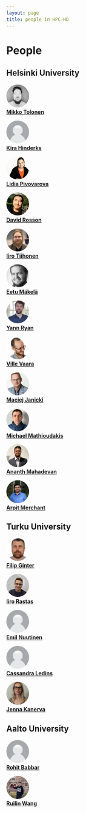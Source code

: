 ```yaml
---
layout: page
title: people in HPC-HD
---
```



# People

## Helsinki University

![Mikko Tolonen](/assets/images/tolonen.jpg)  
**[Mikko Tolonen](https://researchportal.helsinki.fi/en/persons/mikko-tolonen)**  

![Kira Hinderks](/assets/images/placeholder.jpeg)  
**[Kira Hinderks](https://researchportal.helsinki.fi/en/persons/kira-sophie-hinderks)**  

![Lidia Pivovarova](/assets/images/lidia.png)  
**[Lidia Pivovarova](https://researchportal.helsinki.fi/en/persons/lidia-pivovarova)**  

![David Rosson](/assets/images/rosson.jpg)  
**[David Rosson](https://www.helsinki.fi/en/about-us/people/people-finder/david-rosson-9471528)**  

![Iiro Tiihonen](/assets/images/tiihonen.jpeg)  
**[Iiro Tiihonen](https://researchportal.helsinki.fi/fi/persons/iiro-lassi-ilmari-tiihonen)**  

![Eetu Mäkelä](/assets/images/eetu-medium.png)  
**[Eetu Mäkelä](https://blogs.helsinki.fi/jiemakel/)**  

![Yann Ryan](/assets/images/yann_ryan.png)  
**[Yann Ryan](https://www.universiteitleiden.nl/en/staffmembers/yann-ryan#tab-1)**  

![Ville Vaara](/assets/images/vaara.jpg)  
**[Ville Vaara](https://researchportal.helsinki.fi/en/persons/ville-vaara)**  

![Maciej Janicki](/assets/images/janicki.jpg)  
**[Maciej Janicki](https://researchportal.helsinki.fi/en/persons/maciej-michal-janicki)**  

![Michael Mathioudakis](/assets/images/mathioudakis.jpeg)  
**[Michael Mathioudakis](https://researchportal.helsinki.fi/en/persons/michael-mathioudakis)**  

![Ananth Mahadevan](/assets/images/mahadevan.jpeg)  
**[Ananth Mahadevan](https://researchportal.helsinki.fi/en/persons/ananth-mahadevan)**  

![Arpit Merchant](/assets/images/Merchant.jpg)  
**[Arpit Merchant](https://researchportal.helsinki.fi/en/persons/arpit-merchant)**  


## Turku University

![Filip Ginter](/assets/images/ginter.jpg)  
**[Filip Ginter](https://www.utu.fi/en/people/filip-ginter)**  

![Iiro Rastas](/assets/images/rastas.jpeg)  
**[Iiro Rastas](https://www.utu.fi/en/people/iiro-rastas)**  

![Emil Nuutinen](/assets/images/placeholder.jpeg)  
**[Emil Nuutinen](https://www.utu.fi/en/people/emil-nuutinen)**  

![Cassandra Ledins](/assets/images/placeholder.jpeg)  
**[Cassandra Ledins](https://www.utu.fi/en/people/cassandra-ledins)**  

![Jenna Kanerva](/assets/images/kanerva.png)  
**[Jenna Kanerva](https://www.utu.fi/en/people/jenna-kanerva)**  


## Aalto University

![Rohit Babbar](/assets/images/placeholder.jpeg)  
**[Rohit Babbar](https://www.aalto.fi/en/people/rohit-babbar)**  

![Ruilin Wang](/assets/images/wang.jpeg)  
**[Ruilin Wang](https://www.linkedin.com/in/ruilin-wang-2b9aa2226/)**  


<style>
  img {
    width: 60px; /* Adjust size as needed */
    height: 60px; /* Adjust size as needed */
    border-radius: 50%; /* Make the images round */
    object-fit: cover; /* Ensure the images cover the area */
  }
</style>
